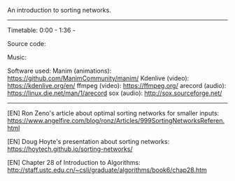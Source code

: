 An introduction to sorting networks.

------------------

Timetable:
0:00 - <something>
1:36 - <something else>

Source code:
<link to blob in this repository>

Music:
<credit the music used>

Software used:
Manim (animations): https://github.com/ManimCommunity/manim/
Kdenlive (video): https://kdenlive.org/en/
ffmpeg (video): https://ffmpeg.org/
arecord (audio): https://linux.die.net/man/1/arecord
sox (audio): http://sox.sourceforge.net/

------------------

[EN] Ron Zeno's article about optimal sorting networks for smaller inputs:
https://www.angelfire.com/blog/ronz/Articles/999SortingNetworksReferen.html

[EN] Doug Hoyte's presentation about sorting networks:
https://hoytech.github.io/sorting-networks/

[EN] Chapter 28 of Introduction to Algorithms:
http://staff.ustc.edu.cn/~csli/graduate/algorithms/book6/chap28.htm
